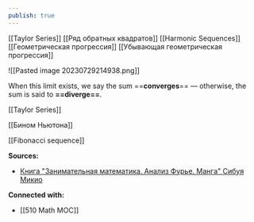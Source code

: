 ```yaml
---
publish: true
---
```


[[Taylor Series]]
[[Ряд обратных квадратов]]
[[Harmonic Sequences]]
[[Геометрическая прогрессия]]
	[[Убывающая геометрическая прогрессия]]

![[Pasted image 20230729214938.png]]

When this limit exists, we say the sum ==**converges**== — otherwise, the sum is said to **==diverge==**.

[[Taylor Series]]


[[Бином Ньютона]]

[[Fibonacci sequence]]






**Sources:**
- [Книга "Занимательная математика. Анализ Фурье. Манга" Сибуя Микио](https://www.ozon.ru/product/zanimatelnaya-matematika-analiz-fure-manga-27711601/)


**Connected with:**
- [[510 Math MOC]]

